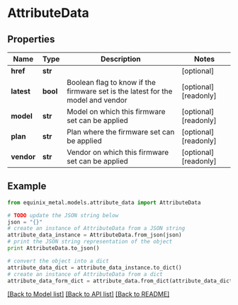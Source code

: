 # AttributeData


## Properties
Name | Type | Description | Notes
------------ | ------------- | ------------- | -------------
**href** | **str** |  | [optional] 
**latest** | **bool** | Boolean flag to know if the firmware set is the latest for the model and vendor | [optional] [readonly] 
**model** | **str** | Model on which this firmware set can be applied | [optional] [readonly] 
**plan** | **str** | Plan where the firmware set can be applied | [optional] [readonly] 
**vendor** | **str** | Vendor on which this firmware set can be applied | [optional] [readonly] 

## Example

```python
from equinix_metal.models.attribute_data import AttributeData

# TODO update the JSON string below
json = "{}"
# create an instance of AttributeData from a JSON string
attribute_data_instance = AttributeData.from_json(json)
# print the JSON string representation of the object
print AttributeData.to_json()

# convert the object into a dict
attribute_data_dict = attribute_data_instance.to_dict()
# create an instance of AttributeData from a dict
attribute_data_form_dict = attribute_data.from_dict(attribute_data_dict)
```
[[Back to Model list]](../README.md#documentation-for-models) [[Back to API list]](../README.md#documentation-for-api-endpoints) [[Back to README]](../README.md)


